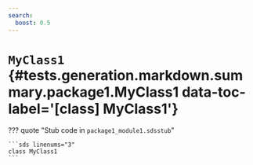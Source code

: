 ```yaml
---
search:
  boost: 0.5
---
```


# <code class="doc-symbol doc-symbol-class"></code> `MyClass1` {#tests.generation.markdown.summary.package1.MyClass1 data-toc-label='[class] MyClass1'}

??? quote "Stub code in `package1_module1.sdsstub`"

    ```sds linenums="3"
    class MyClass1
    ```
